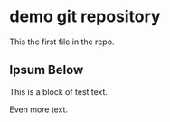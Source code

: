 # demo git repository

This the first file in the repo.

## Ipsum Below

This is a block of test text.

Even more text.


